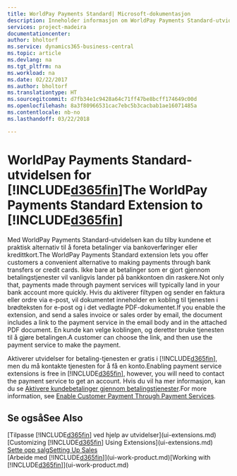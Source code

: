 ```yaml
---
title: WorldPay Payments Standard| Microsoft-dokumentasjon
description: Inneholder informasjon om WorldPay Payments Standard-utvidelsen
services: project-madeira
documentationcenter: 
author: bholtorf
ms.service: dynamics365-business-central
ms.topic: article
ms.devlang: na
ms.tgt_pltfrm: na
ms.workload: na
ms.date: 02/22/2017
ms.author: bholtorf
ms.translationtype: HT
ms.sourcegitcommit: d7fb34e1c9428a64c71ff47be8bcff174649c00d
ms.openlocfilehash: 8a3f80966531cac7ebc5b3cacbab1ae16071485a
ms.contentlocale: nb-no
ms.lasthandoff: 03/22/2018

---
```

# <a name="the-worldpay-payments-standard-extension-to-included365finincludesd365finlongmdmd"></a><span data-ttu-id="414df-103">WorldPay Payments Standard-utvidelsen for [!INCLUDE[d365fin](includes/d365fin_long_md.md)]</span><span class="sxs-lookup"><span data-stu-id="414df-103">The WorldPay Payments Standard Extension to [!INCLUDE[d365fin](includes/d365fin_long_md.md)]</span></span>
<span data-ttu-id="414df-104">Med WorldPay Payments Standard-utvidelsen kan du tilby kundene et praktisk alternativ til å foreta betalinger via bankoverføringer eller kredittkort.</span><span class="sxs-lookup"><span data-stu-id="414df-104">The WorldPay Payments Standard extension lets you offer customers a convenient alternative to making payments through bank transfers or credit cards.</span></span> <span data-ttu-id="414df-105">Ikke bare at betalinger som er gjort gjennom betalingstjenester vil vanligvis lander på bankkontoen din raskere.</span><span class="sxs-lookup"><span data-stu-id="414df-105">Not only that, payments made through payment services will typically land in your bank account more quickly.</span></span>
<span data-ttu-id="414df-106">Hvis du aktiverer filtypen og sender en faktura eller ordre via e-post, vil dokumentet inneholder en kobling til tjenesten i brødteksten for e-post og i det vedlagte PDF-dokumentet.</span><span class="sxs-lookup"><span data-stu-id="414df-106">If you enable the extension, and send a sales invoice or sales order by email, the document includes a link to the payment service in the email body and in the attached PDF document.</span></span> <span data-ttu-id="414df-107">En kunde kan velge koblingen, og deretter bruke tjenesten til å gjøre betalingen.</span><span class="sxs-lookup"><span data-stu-id="414df-107">A customer can choose the link, and then use the payment service to make the payment.</span></span>

<span data-ttu-id="414df-108">Aktiverer utvidelser for betaling-tjenesten er gratis i [!INCLUDE[d365fin](includes/d365fin_md.md)], men du må kontakte tjenesten for å få en konto.</span><span class="sxs-lookup"><span data-stu-id="414df-108">Enabling payment service extensions is free in [!INCLUDE[d365fin](includes/d365fin_md.md)], however, you will need to contact the payment service to get an account.</span></span> <span data-ttu-id="414df-109">Hvis du vil ha mer informasjon, kan du se [Aktivere kundebetalinger gjennom betalingstjenester](sales-how-enable-payment-service-extensions.md).</span><span class="sxs-lookup"><span data-stu-id="414df-109">For more information, see [Enable Customer Payment Through Payment Services](sales-how-enable-payment-service-extensions.md).</span></span>

## <a name="see-also"></a><span data-ttu-id="414df-110">Se også</span><span class="sxs-lookup"><span data-stu-id="414df-110">See Also</span></span>
<span data-ttu-id="414df-111">[Tilpasse [!INCLUDE[d365fin](includes/d365fin_md.md)] ved hjelp av utvidelser](ui-extensions.md)</span><span class="sxs-lookup"><span data-stu-id="414df-111">[Customizing [!INCLUDE[d365fin](includes/d365fin_md.md)] Using Extensions](ui-extensions.md)</span></span>  
[<span data-ttu-id="414df-112">Sette opp salg</span><span class="sxs-lookup"><span data-stu-id="414df-112">Setting Up Sales</span></span>](sales-setup-sales.md)  
<span data-ttu-id="414df-113">[Arbeide med [!INCLUDE[d365fin](includes/d365fin_md.md)]](ui-work-product.md)</span><span class="sxs-lookup"><span data-stu-id="414df-113">[Working with [!INCLUDE[d365fin](includes/d365fin_md.md)]](ui-work-product.md)</span></span>
